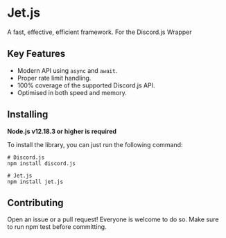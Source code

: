 Jet.js
==========
A fast, effective, efficient framework. For the Discord.js Wrapper

Key Features
-------------

- Modern API using ``async`` and ``await``.
- Proper rate limit handling.
- 100% coverage of the supported Discord.js API.
- Optimised in both speed and memory.

Installing
----------

**Node.js v12.18.3 or higher is required**

To install the library, you can just run the following command:

    # Discord.js
    npm install discord.js

    # Jet.js
    npm install jet.js

Contributing
----------
Open an issue or a pull request!
Everyone is welcome to do so.
Make sure to run npm test before committing.